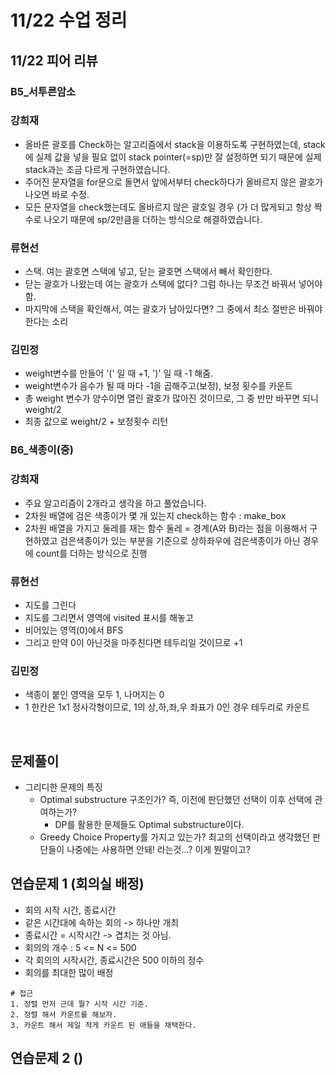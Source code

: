 # 11/22 수업 정리

## 11/22 피어 리뷰

### B5_서투른암소

### 강희재

- 올바른 괄호를 Check하는 알고리즘에서 stack을 이용하도록 구현하였는데, stack에 실제 값을 넣을 필요 없이 stack pointer(=sp)만 잘 설정하면 되기 때문에 실제 stack과는 조금 다르게 구현하였습니다.
- 주어진 문자열을 for문으로 돌면서 앞에서부터 check하다가 올바르지 않은 괄호가 나오면 바로 수정.
-  모든 문자열을 check했는데도 올바르지 않은 괄호일 경우 (가 더 많게되고 항상 짝수로 나오기 때문에 sp/2만큼을 더하는 방식으로 해결하였습니다.

### 류현선

- 스택. 여는 괄호면 스택에 넣고, 닫는 괄호면 스택에서 빼서 확인한다.
- 닫는 괄호가 나왔는데 여는 괄호가 스택에 없다? 그럼 하나는 무조건 바꿔서 넣어야함.
- 마지막에 스택을 확인해서, 여는 괄호가 남아있다면? 그 중에서 최소 절반은 바꿔야한다는 소리

### 김민정

- weight변수를 만들어 '(' 일 때 +1, ')' 일 때 -1 해줌.
- weight변수가 음수가 될 때 마다 -1을 곱해주고(보정), 보정 횟수를 카운트
- 총 weight 변수가 양수이면 열린 괄호가 많아진 것이므로, 그 중 반만 바꾸면 되니 weight/2
- 최종 값으로 weight/2 + 보정횟수 리턴

### B6_색종이(중)

### 강희재

- 주요 알고리즘이 2개라고 생각을 하고 풀었습니다.
- 2차원 배열에 검은 색종이가 몇 개 있는지 check하는 함수 : make_box
- 2차원 배열을 가지고 둘레를 재는 함수 둘레 = 경계(A와 B)라는 점을 이용해서 구현하였고 검은색종이가 있는 부분을 기준으로 상하좌우에 검은색종이가 아닌 경우에 count를 더하는 방식으로 진행

### 류현선

- 지도를 그린다
- 지도를 그리면서 영역에 visited 표시를 해놓고
- 비어있는 영역(0)에서 BFS
- 그리고 만약 0이 아닌것을 마주친다면 테두리일 것이므로 +1

### 김민정

- 색종이 붙인 영역을 모두 1, 나머지는 0
- 1 한칸은 1x1 정사각형이므로, 1의 상,하,좌,우 좌표가 0인 경우 테두리로 카운트

<br>

## 문제풀이

- 그리디한 문제의 특징
  - Optimal substructure 구조인가? 즉, 이전에 판단했던 선택이 이후 선택에 관여하는가?
    - DP를 활용한 문제들도 Optimal substructure이다.
  - Greedy Choice Property를 가지고 있는가? 최고의 선택이라고 생각했던 판단들이 나중에는 사용하면 안돼! 라는것...? 이게 뭔말이고?



## 연습문제 1 (회의실 배정)

- 회의 시작 시간, 종료시간
- 같은 시간대에 속하는 회의 -> 하나만 개최
- 종료시간 = 시작시간 -> 겹치는 것 아님.
- 회의의 개수 : 5 <= N <= 500
- 각 회의의 시작시간, 종료시간은 500 이하의 정수
- 회의를 최대한 많이 배정

```
# 접근
1. 정렬 먼저 근데 뭘? 시작 시간 기준.
2. 정렬 해서 카운트를 해보자.
3. 카운트 해서 제일 적게 카운트 된 애들을 채택한다.
```





## 연습문제 2 ()











